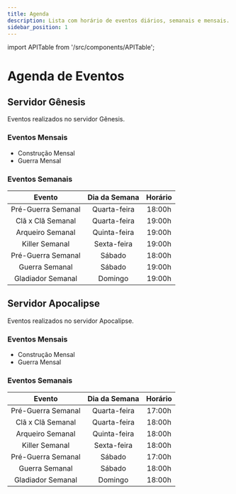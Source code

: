 ```yaml
---
title: Agenda
description: Lista com horário de eventos diários, semanais e mensais.
sidebar_position: 1
---
```


import APITable from '/src/components/APITable';

# Agenda de Eventos

## Servidor Gênesis

Eventos realizados no servidor Gênesis.

### Eventos Mensais

* Construção Mensal
* Guerra Mensal

### Eventos Semanais

<APITable>

| Evento             | Dia da Semana | Horário |
| :----------------: | :-----------: | :-----: |
| Pré-Guerra Semanal | Quarta-feira  | 18:00h  |
| Clã x Clã Semanal  | Quarta-feira  | 19:00h  |
| Arqueiro Semanal   | Quinta-feira  | 19:00h  |
| Killer Semanal     | Sexta-feira   | 19:00h  |
| Pré-Guerra Semanal | Sábado        | 18:00h  |
| Guerra Semanal     | Sábado        | 19:00h  |
| Gladiador Semanal  | Domingo       | 19:00h  |

</APITable>

## Servidor Apocalipse

Eventos realizados no servidor Apocalipse.

### Eventos Mensais

* Construção Mensal
* Guerra Mensal

### Eventos Semanais

<APITable>

| Evento             | Dia da Semana | Horário |
| :----------------: | :-----------: | :-----: |
| Pré-Guerra Semanal | Quarta-feira  | 17:00h  |
| Clã x Clã Semanal  | Quarta-feira  | 18:00h  |
| Arqueiro Semanal   | Quinta-feira  | 18:00h  |
| Killer Semanal     | Sexta-feira   | 18:00h  |
| Pré-Guerra Semanal | Sábado        | 17:00h  |
| Guerra Semanal     | Sábado        | 18:00h  |
| Gladiador Semanal  | Domingo       | 18:00h  |

</APITable>